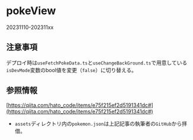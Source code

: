 # pokeView
20231110-202311xx

## 注意事項
デプロイ時は`useFetchPokeData.ts`と`useChangeBackGround.ts`で用意している`isDevMode`変数のbool値を変更（`false`）に切り替える。

## 参照情報
[https://qiita.com/hato_code/items/e75f215ef2d5191341dc#](https://qiita.com/hato_code/items/e75f215ef2d5191341dc#)
- `assets`ディレクトリ内の`pokemon.json`は上記記事の執筆者の`GitHub`から拝借。